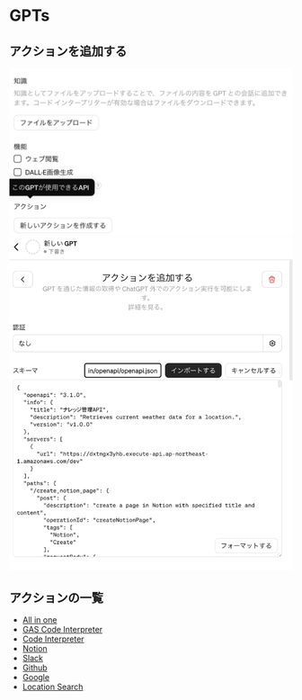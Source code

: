 # GPTs 

## アクションを追加する
![](./add_action.png)
![](./actions.png)

## アクションの一覧
* [All in one](https://raw.githubusercontent.com/tatsuiman/GPTs-Actions/main/openapi/openapi.json)
* [GAS Code Interpreter](https://raw.githubusercontent.com/tatsuiman/GPTs-Actions/main/openapi/gas_code_interpreter.json)
* [Code Interpreter](https://raw.githubusercontent.com/tatsuiman/GPTs-Actions/main/openapi/code_interpreter.json)
* [Notion](https://raw.githubusercontent.com/tatsuiman/GPTs-Actions/main/openapi/notion.json)
* [Slack](https://raw.githubusercontent.com/tatsuiman/GPTs-Actions/main/openapi/slack.json)
* [Github](https://raw.githubusercontent.com/tatsuiman/GPTs-Actions/main/openapi/github.json)
* [Google](https://raw.githubusercontent.com/tatsuiman/GPTs-Actions/main/openapi/google.json)
* [Location Search](https://raw.githubusercontent.com/tatsuiman/GPTs-Actions/main/openapi/location_search.json)

